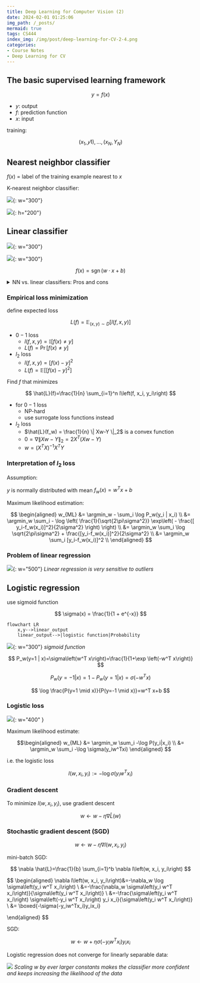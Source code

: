 ```yaml
---
title: Deep Learning for Computer Vision (2)
date: 2024-02-01 01:25:06
img_path: /_posts/
mermaid: true
tags: CS444
index_img: /img/post/deep-learning-for-CV-2-4.png
categories:
- Course Notes
- Deep Learning for CV
---
```


## The basic supervised learning framework

$$
y = f(x)
$$

- $y$: output
- $f$: prediction function
- $x$: input

training:

$$
{(x_1,𝑦1), …, (x_N,Y_N)}
$$

## Nearest neighbor classifier

$f(x)$ = label of the training example nearest to $x$

K-nearest neighbor classifier:

![](/img/post/deep-learning-for-CV-2-1.png){: w="300"}

![](/img/post/deep-learning-for-CV-2-2.png){: h="200"}

## Linear classifier

![](/img/post/deep-learning-for-CV-2-3.png){: w="300"}

![](/img/post/deep-learning-for-CV-2-4.png){: w="300"}

$$
f(x) = \operatorname{sgn} (w\cdot x + b)
$$

<details markdown="1">
<summary>NN vs. linear classifiers: Pros and cons</summary>

NN pros:

- Simple to implement
- Decision boundaries not necessarily linear
- Works for any number of classes
- Nonparametric method
NN cons:
- Need good distance function
- Slow at test time
Linear pros:
- Low-dimensional parametric representation
- Very fast at test time
Linear cons:
- Works for two classes
- How to train the linear function?
- What if data is not linearly separable?

</details>

### Empirical loss minimization

define expected loss

$$
L(f)=\mathbb{E}_{(x, y) \sim D}[l(f, x, y)]
$$

- $0-1$ loss
  - $l(f,x,y) = \mathbb{I}[f(x) \neq y]$
  - $L(f)=\operatorname{Pr}[f(x) \neq y]$
- $l_2$ loss
  - $l(f, x, y)=[f(x)-y]^2$
  - $L(f)=\mathbb{E}\left[[f(x)-y]^2\right]$
  
Find $f$ that minimizes

$$
\hat{L}(f)=\frac{1}{n} \sum_{i=1}^n l\left(f, x_i, y_i\right)
$$

- for $0-1$ loss
  - NP-hard
  - use surrogate loss functions instead
- $l_2$ loss
  - $\hat{L}(f_w) = \frac{1}{n} \| Xw-Y \|_2$ is a convex function
  - $0 = \nabla \| Xw-Y \|_2 = 2X^T (Xw - Y)$
  - $w = (X^T X)^{-1} X^T Y$

### Interpretation of $l_2$ loss

Assumption:

$y$ is normally distributed with mean $f_w(x) = w^Tx+b$

Maximum likelihood estimation:

$$
\begin{aligned}
w_{ML} &= \argmin_w - \sum_i \log P_w(y_i | x_i) \\
       &= \argmin_w \sum_i - \log \left( \frac{1}{\sqrt{2\pi\sigma^2}} \exp\left( - \frac{[ y_i-f_w(x_i)]^2}{2\sigma^2} \right) \right) \\
       &= \argmin_w \sum_i \log \sqrt{2\pi\sigma^2} + \frac{[y_i-f_w(x_i)]^2}{2\sigma^2} \\
       &= \argmin_w \sum_i [y_i-f_w(x_i)]^2 \\
\end{aligned}
$$

### Problem of linear regression

![](/img/post/deep-learning-for-CV-2-5.png){: w="500"}
_Linear regression is very sensitive to outliers_

## Logistic regression

use sigmoid function

$$
\sigma(x) = \frac{1}{1 + e^{-x}}
$$

```mermaid
flowchart LR
    x,y-->linear_output
    linear_output-->|logistic function|Probability
```

![](/img/post/deep-learning-for-CV-2-6.png){: w="300"}
_sigmoid function_

$$
P_w(y=1 | x)=\sigma\left(w^T x\right)=\frac{1}{1+\exp \left(-w^T x\right)}
$$

$$
P_w(y=-1 | x) = 1-P_w(y=1|x)=\sigma(-w^Tx)
$$

$$
\log \frac{P(y=1 \mid x)}{P(y=-1 \mid x)}=w^T x+b
$$

### Logistic loss

![](/img/post/deep-learning-for-CV-2-9.png){: w="400" }


Maximum likelihood estimate:

$$\begin{aligned}
w_{ML} &= \argmin_w \sum_i -\log P(y_i|x_i) \\
&= \argmin_w \sum_i -\log \sigma(y_iw^Txi)
\end{aligned}
$$

i.e. the logistic loss

$$
l(w,x_i, y_i) := -\log \sigma(y_i  w^T x_i)
$$

### Gradient descent

To minimize $l(w,x_i, y_i)$, use gradient descent

$$
w \leftarrow w - \eta \nabla\hat{L} (w)
$$

### Stochastic gradient descent (SGD)

$$
w \leftarrow w - \eta \nabla l(w, x_i, y_i)
$$

mini-batch SGD:

$$
\nabla \hat{L}=\frac{1}{b} \sum_{i=1}^b \nabla l\left(w, x_i, y_i\right)
$$

$$
\begin{aligned}
\nabla l\left(w, x_i, y_i\right)&=-\nabla_w \log \sigma\left(y_i w^T x_i\right) \\
&=-\frac{\nabla_w \sigma\left(y_i w^T x_i\right)}{\sigma\left(y_i w^T x_i\right)} \\
&=-\frac{\sigma\left(y_i w^T x_i\right) \sigma\left(-y_i w^T x_i\right) y_i x_i}{\sigma\left(y_i w^T x_i\right)} \\
&= \boxed{-\sigma(-y_iw^Tx_i)y_ix_i}

\end{aligned}
$$

SGD:

$$
w \leftarrow w+\eta \sigma\left(-y_i w^T x_i\right) y_i x_i
$$

Logistic regression does not converge for linearly separable data:

![](/img/post/deep-learning-for-CV-2-8.png)
_Scaling $w$ by ever larger constants makes the classifier more confident and keeps increasing the likelihood of the data_
